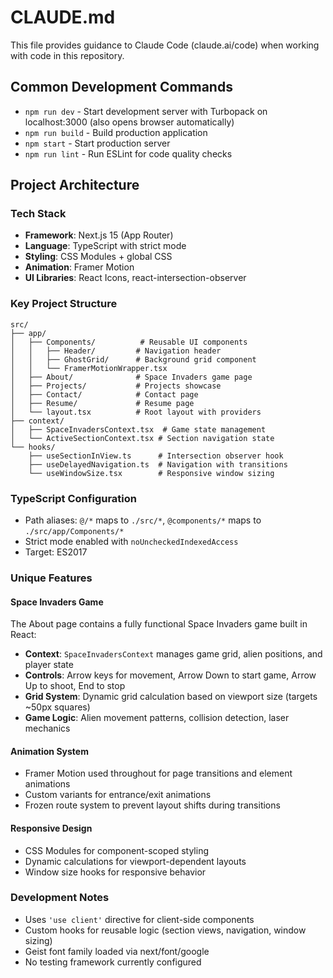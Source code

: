 # CLAUDE.md

This file provides guidance to Claude Code (claude.ai/code) when working with code in this repository.

## Common Development Commands

- `npm run dev` - Start development server with Turbopack on localhost:3000 (also opens browser automatically)
- `npm run build` - Build production application
- `npm start` - Start production server
- `npm run lint` - Run ESLint for code quality checks

## Project Architecture

### Tech Stack
- **Framework**: Next.js 15 (App Router)
- **Language**: TypeScript with strict mode
- **Styling**: CSS Modules + global CSS
- **Animation**: Framer Motion
- **UI Libraries**: React Icons, react-intersection-observer

### Key Project Structure
```
src/
├── app/
│   ├── Components/          # Reusable UI components
│   │   ├── Header/         # Navigation header
│   │   ├── GhostGrid/      # Background grid component
│   │   └── FramerMotionWrapper.tsx
│   ├── About/              # Space Invaders game page
│   ├── Projects/           # Projects showcase
│   ├── Contact/            # Contact page
│   ├── Resume/             # Resume page
│   └── layout.tsx          # Root layout with providers
├── context/
│   ├── SpaceInvadersContext.tsx  # Game state management
│   └── ActiveSectionContext.tsx # Section navigation state
└── hooks/
    ├── useSectionInView.ts      # Intersection observer hook
    ├── useDelayedNavigation.ts  # Navigation with transitions
    └── useWindowSize.tsx        # Responsive window sizing
```

### TypeScript Configuration
- Path aliases: `@/*` maps to `./src/*`, `@components/*` maps to `./src/app/Components/*`
- Strict mode enabled with `noUncheckedIndexedAccess`
- Target: ES2017

### Unique Features

#### Space Invaders Game
The About page contains a fully functional Space Invaders game built in React:
- **Context**: `SpaceInvadersContext` manages game grid, alien positions, and player state
- **Controls**: Arrow keys for movement, Arrow Down to start game, Arrow Up to shoot, End to stop
- **Grid System**: Dynamic grid calculation based on viewport size (targets ~50px squares)
- **Game Logic**: Alien movement patterns, collision detection, laser mechanics

#### Animation System
- Framer Motion used throughout for page transitions and element animations
- Custom variants for entrance/exit animations
- Frozen route system to prevent layout shifts during transitions

#### Responsive Design
- CSS Modules for component-scoped styling
- Dynamic calculations for viewport-dependent layouts
- Window size hooks for responsive behavior

### Development Notes
- Uses `'use client'` directive for client-side components
- Custom hooks for reusable logic (section views, navigation, window sizing)
- Geist font family loaded via next/font/google
- No testing framework currently configured